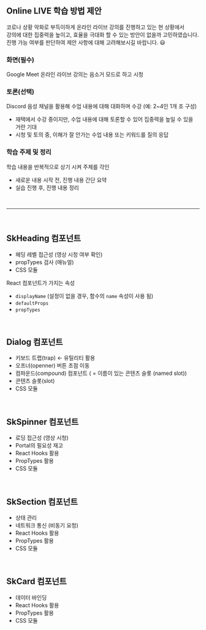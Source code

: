 ## Online LIVE 학습 방법 제안

코로나 상황 악화로 부득이하게 온라인 라이브 강의를 진행하고 있는 현 상황에서   
강의에 대한 집중력을 높이고, 효율을 극대화 할 수 있는 방안이 없을까 고민하였습니다.  
진행 가능 여부를 판단하여 제안 사항에 대해 고려해보시길 바랍니다. 😃

### 화면(필수)  
Google Meet 온라인 라이브 강의는 음소거 모드로 하고 시청

### 토론(선택)   
Discord 음성 채널을 활용해 수업 내용에 대해 대화하며 수강 (예: 2~4인 1개 조 구성)

- 재택에서 수강 중이지만, 수업 내용에 대해 토론할 수 있어 집중력을 높일 수 있을 거란 기대
- 시청 및 토의 중, 이해가 잘 안가는 수업 내용 또는 키워드를 질의 응답

### 학습 주제 및 정리
학습 내용을 반복적으로 상기 시켜 주제를 각인

- 새로운 내용 시작 전, 진행 내용 간단 요약
- 실습 진행 후, 진행 내용 정리

<br />

---

<br />

## SkHeading 컴포넌트

- 헤딩 레벨 접근성 (영상 시청 여부 확인)
- propTypes 검사 (매뉴얼)
- CSS 모듈

React 컴포넌트가 가지는 속성

- `displayName` (설정이 없을 경우, 함수의 `name` 속성이 사용 됨)
- `defaultProps`
- `propTypes`

<br />

## Dialog 컴포넌트

- 키보드 트랩(trap) ← 유틸리티 활용
- 오프너(openner) 버튼 초점 이동
- 컴파운드(compound) 컴포넌트 ( = 이름이 있는 콘텐츠 슬롯 (named slot))
- 콘텐츠 슬롯(slot)
- CSS 모듈

<br />

## SkSpinner 컴포넌트

- 로딩 접근성 (영상 시청)
- Portal의 필요성 재고
- React Hooks 활용
- PropTypes 활용
- CSS 모듈

<br />

## SkSection 컴포넌트

- 상태 관리
- 네트워크 통신 (비동기 요청)
- React Hooks 활용
- PropTypes 활용
- CSS 모듈

<br />

## SkCard 컴포넌트

- 데이터 바인딩
- React Hooks 활용
- PropTypes 활용
- CSS 모듈

